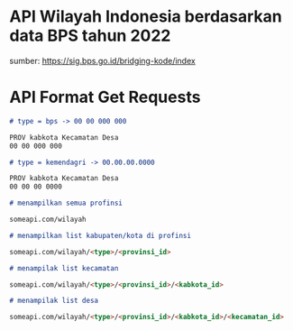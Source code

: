 # API Wilayah Indonesia berdasarkan data BPS tahun 2022

sumber: https://sig.bps.go.id/bridging-kode/index

# API Format Get Requests

```md
# type = bps -> 00 00 000 000

PROV kabkota Kecamatan Desa
00 00 000 000

# type = kemendagri -> 00.00.00.0000

PROV kabkota Kecamatan Desa
00 00 00 0000

# menampilkan semua profinsi

someapi.com/wilayah

# menampilkan list kabupaten/kota di profinsi

someapi.com/wilayah/<type>/<provinsi_id>

# menampilak list kecamatan

someapi.com/wilayah/<type>/<provinsi_id>/<kabkota_id>

# menampilak list desa

someapi.com/wilayah/<type>/<provinsi_id>/<kabkota_id>/<kecamatan_id>
```
